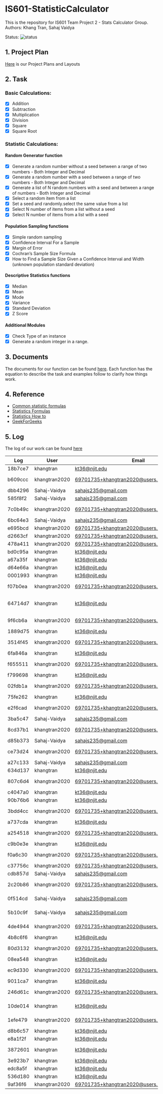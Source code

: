 # IS601-StatisticCalculator
This is the repository for IS601 Team Project 2 - Stats Calculator Group.  Authors: Khang Tran, Sahaj Vaidya

Status: ![status](https://travis-ci.com/khangtran2020/IS601-StatisticCalculator.svg?branch=main)
## 1. Project Plan

[Here](./Documents/ProjectPlans.md) is our Project Plans and Layouts

## 2. Task

### Basic Calculations:
- [x] Addition
- [x] Subtraction
- [x] Multiplication
- [x] Division
- [x] Square
- [x] Square Root

### Statistic Calculations:

#### Random Generator function

- [x] Generate a random number without a seed between a range of two numbers - Both Integer and Decimal
- [x] Generate a random number with a seed between a range of two numbers - Both Integer and Decimal
- [x] Generate a list of N random numbers with a seed and between a range of numbers - Both Integer and Decimal
- [x] Select a random item from a list
- [x] Set a seed and randomly.select the same value from a list
- [x] Select N number of items from a list without a seed
- [x] Select N number of items from a list with a seed

#### Population Sampling functions

- [x] Simple random sampling
- [x] Confidence Interval For a Sample
- [x] Margin of Error
- [x] Cochran’s Sample Size Formula
- [x] How to Find a Sample Size Given a Confidence Interval and Width (unknown population standard deviation)

#### Descriptive Statistics functions
- [x] Median
- [x] Mean
- [x] Mode
- [x] Variance
- [x] Standard Deviation
- [x] Z Score

#### Additional Modules
- [x] Check Type of an instance
- [x] Generate a random integer in a range.

## 3. Documents

The documents for our function can be found [here](https://github.com/khangtran2020/IS601-StatisticCalculator/tree/main/Documents). Each function has the equation to describe the task and examples follow to clarify how things work.

## 4. Reference

* [Common statistic formulas](https://www.statisticssolutions.com/common-statistical-formulas/)
* [Statistics Formulas](https://stattrek.com/statistics/formulas.aspx)
* [Statistics How to](https://www.statisticshowto.com/probability-and-statistics/z-score/)
* [GeekForGeeks](https://www.geeksforgeeks.org)

## 5. Log

The log of our work can be found [here](./log.csv)

|Log    |User         |Email                                          |Commit Tasks                                               |            |               |         |       |                         |
|-------|-------------|-----------------------------------------------|-----------------------------------------------------------|------------|---------------|---------|-------|-------------------------|
|18b7ce7|khangtran    |kt36@njit.edu                                  |Edit: All the tests                                        |            |               |         |       |                         |
|b609ccc|khangtran2020|69701735+khangtran2020@users.noreply.github.com|Merge pull request #32 from khangtran2020/randomtest       |            |               |         |       |                         |
|dbb4296|Sahaj-Vaidya |sahajs235@gmail.com                            |Feature : Tests added                                      |            |               |         |       |                         |
|585f8f2|Sahaj-Vaidya |sahajs235@gmail.com                            |Feature : 3 4 and 5 added                                  |            |               |         |       |                         |
|7c0b49c|khangtran2020|69701735+khangtran2020@users.noreply.github.com|Merge pull request #31 from khangtran2020/randsample       |            |               |         |       |                         |
|6bc64e3|Sahaj-Vaidya |sahajs235@gmail.com                            |Feature : Random sample added                              |            |               |         |       |                         |
|e695bcd|khangtran2020|69701735+khangtran2020@users.noreply.github.com|Update README.md                                           |            |               |         |       |                         |
|d2663cf|khangtran2020|69701735+khangtran2020@users.noreply.github.com|Update README.md                                           |            |               |         |       |                         |
|478a411|khangtran2020|69701735+khangtran2020@users.noreply.github.com|Update README.md                                           |            |               |         |       |                         |
|bd0c95a|khangtran    |kt36@njit.edu                                  |Edit: travis                                               |            |               |         |       |                         |
|a67a35f|khangtran    |kt36@njit.edu                                  |Task: Add Test CheckType                                   |            |               |         |       |                         |
|d64e66a|khangtran    |kt36@njit.edu                                  |Task: Add Travis CI                                        |            |               |         |       |                         |
|0001993|khangtran    |kt36@njit.edu                                  |Task: Add Travis CI                                        |            |               |         |       |                         |
|f07b0ea|khangtran2020|69701735+khangtran2020@users.noreply.github.com|Merge pull request #30 from khangtran2020/Tests            |            |               |         |       |                         |
|64714d7|khangtran    |kt36@njit.edu                                  |Feature: Add tests for mean                                | median     | mode          | variance| std   | zscore and fix the code.|
|9f6cb6a|khangtran2020|69701735+khangtran2020@users.noreply.github.com|Merge pull request #29 from khangtran2020/AdditionalModule |            |               |         |       |                         |
|1889d75|khangtran    |kt36@njit.edu                                  |Feature: Additional Module                                 |            |               |         |       |                         |
|3514f45|khangtran2020|69701735+khangtran2020@users.noreply.github.com|Merge pull request #28 from khangtran2020/Z_score          |            |               |         |       |                         |
|6fa846a|khangtran    |kt36@njit.edu                                  |Feature: Z score without Test                              |            |               |         |       |                         |
|f655511|khangtran2020|69701735+khangtran2020@users.noreply.github.com|Merge pull request #27 from khangtran2020/StandardDeviation|            |               |         |       |                         |
|f799698|khangtran    |kt36@njit.edu                                  |Feature: Variance without Test                             |            |               |         |       |                         |
|02fdb1a|khangtran2020|69701735+khangtran2020@users.noreply.github.com|Merge pull request #26 from khangtran2020/Variance         |            |               |         |       |                         |
|75fe262|khangtran    |kt36@njit.edu                                  |Feature: Variance without Test                             |            |               |         |       |                         |
|e2f6cad|khangtran2020|69701735+khangtran2020@users.noreply.github.com|Merge pull request #25 from khangtran2020/randn            |            |               |         |       |                         |
|3ba5c47|Sahaj-Vaidya |sahajs235@gmail.com                            |Feature : Random 6 and 7 added                             |            |               |         |       |                         |
|8cd37b1|khangtran2020|69701735+khangtran2020@users.noreply.github.com|Merge pull request #24 from khangtran2020/randomlist       |            |               |         |       |                         |
|d85b373|Sahaj-Vaidya |sahajs235@gmail.com                            |Feature : Random 3 and 4 added                             |            |               |         |       |                         |
|ce73d24|khangtran2020|69701735+khangtran2020@users.noreply.github.com|Merge pull request #23 from khangtran2020/randomlist       |            |               |         |       |                         |
|a27c133|Sahaj-Vaidya |sahajs235@gmail.com                            |Feature : Random seed list added                           |            |               |         |       |                         |
|634d137|khangtran    |kt36@njit.edu                                  |Edit: README.md                                            |            |               |         |       |                         |
|807c6d4|khangtran2020|69701735+khangtran2020@users.noreply.github.com|Merge pull request #22 from khangtran2020/Mode             |            |               |         |       |                         |
|c4047a0|khangtran    |kt36@njit.edu                                  |Feature: Mode without test                                 |            |               |         |       |                         |
|90b76b6|khangtran    |kt36@njit.edu                                  |Edit: Median                                               |            |               |         |       |                         |
|3bdd4cc|khangtran2020|69701735+khangtran2020@users.noreply.github.com|Merge pull request #21 from khangtran2020/Median           |            |               |         |       |                         |
|a737cda|khangtran    |kt36@njit.edu                                  |Feature: Median without test                               |            |               |         |       |                         |
|a254518|khangtran2020|69701735+khangtran2020@users.noreply.github.com|Merge pull request #20 from khangtran2020/Mean             |            |               |         |       |                         |
|c9b0e3e|khangtran    |kt36@njit.edu                                  |Feature: Mean without test                                 |            |               |         |       |                         |
|f0a6c30|khangtran2020|69701735+khangtran2020@users.noreply.github.com|Merge pull request #19 from khangtran2020/randomnoseed     |            |               |         |       |                         |
|c37756c|khangtran2020|69701735+khangtran2020@users.noreply.github.com|Update randomseed.py                                       |            |               |         |       |                         |
|cdb857d|Sahaj-Vaidya |sahajs235@gmail.com                            |Feature : Random seed modified                             |            |               |         |       |                         |
|2c20b86|khangtran2020|69701735+khangtran2020@users.noreply.github.com|Merge pull request #18 from khangtran2020/randomnoseed     |            |               |         |       |                         |
|0f514cd|Sahaj-Vaidya |sahajs235@gmail.com                            |Fix : Random without seed modified                         |            |               |         |       |                         |
|5b10c9f|Sahaj-Vaidya |sahajs235@gmail.com                            |Feature : Random without seed added                        |            |               |         |       |                         |
|4de4944|khangtran2020|69701735+khangtran2020@users.noreply.github.com|Merge pull request #16 from khangtran2020/Statistics       |            |               |         |       |                         |
|4b8c6f6|khangtran    |kt36@njit.edu                                  |Feature: Add Statistics and Tests                          |            |               |         |       |                         |
|80d3132|khangtran2020|69701735+khangtran2020@users.noreply.github.com|Merge pull request #15 from khangtran2020/CSVReader        |            |               |         |       |                         |
|08ea548|khangtran    |kt36@njit.edu                                  |Feature: CSVReader and Test                                |            |               |         |       |                         |
|ec9d330|khangtran2020|69701735+khangtran2020@users.noreply.github.com|Merge pull request #14 from khangtran2020/Calculator       |            |               |         |       |                         |
|9011ca7|khangtran    |kt36@njit.edu                                  |Feature: Add Addition                                      | Subtraction| Multiplication| Division| Square| SquareRoot              |
|246d61c|khangtran2020|69701735+khangtran2020@users.noreply.github.com|Merge pull request #13 from khangtran2020/Calculator       |            |               |         |       |                         |
|10de014|khangtran    |kt36@njit.edu                                  |Feature: Add Calculator Class and Test                     |            |               |         |       |                         |
|1efe479|khangtran2020|69701735+khangtran2020@users.noreply.github.com|Merge pull request #12 from khangtran2020/dockerfile       |            |               |         |       |                         |
|d8b6c57|khangtran    |kt36@njit.edu                                  |Task: Add DockerFile                                       |            |               |         |       |                         |
|e8a1f2f|khangtran    |kt36@njit.edu                                  |edit: reference for median                                 |            |               |         |       |                         |
|3872601|khangtran    |kt36@njit.edu                                  |Task: add reference for median and edit README.md          |            |               |         |       |                         |
|3e923b7|khangtran    |kt36@njit.edu                                  |Edit: Project Plans                                        |            |               |         |       |                         |
|edc8a5f|khangtran    |kt36@njit.edu                                  |Task: Add Project Plans                                    |            |               |         |       |                         |
|536d180|khangtran    |kt36@njit.edu                                  |Task: Add Git ignore                                       |            |               |         |       |                         |
|9af36f6|khangtran2020|69701735+khangtran2020@users.noreply.github.com|Initial commit                                             |            |               |         |       |                         |
 